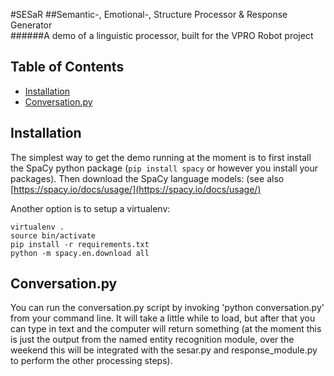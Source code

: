 #SESaR
##Semantic-, Emotional-, Structure Processor & Response Generator  
######A demo of a linguistic processor, built for the VPRO Robot project

## Table of Contents
- [Installation](#installation)
- [Conversation.py](#conversation.py)

## Installation
The simplest way to get the demo running at the moment is to first install the SpaCy python package (`pip install spacy` or however you install your packages). Then download the SpaCy language models:  (see also [https://spacy.io/docs/usage/](https://spacy.io/docs/usage/)

Another option is to setup a virtualenv:
```
virtualenv .
source bin/activate
pip install -r requirements.txt
python -m spacy.en.download all
```

## Conversation.py
You can run the conversation.py script by invoking 'python conversation.py' from your command line. It will take a little while to load, but after that you can type in text and the computer will return something (at the moment this is just the output from the named entity recognition module, over the weekend this will be integrated with the sesar.py and response_module.py to perform the other processing steps).
